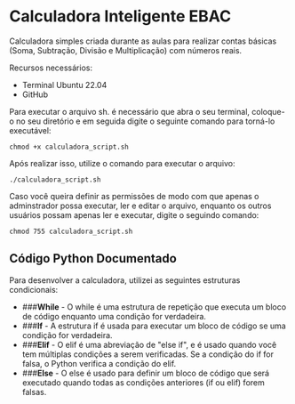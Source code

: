 # Calculadora Inteligente EBAC
Calculadora simples criada durante as aulas para realizar contas básicas (Soma, Subtração, Divisão e Multiplicação) com números reais.

Recursos necessários: 
* Terminal Ubuntu 22.04
* GitHub

Para executar o arquivo sh. é necessário que abra o seu terminal, coloque-o no seu diretório e em seguida digite o seguinte comando para torná-lo executável:

```
chmod +x calculadora_script.sh
```
Após realizar isso, utilize o comando para executar o arquivo: 

```
./calculadora_script.sh
```
Caso você queira definir as permissões de modo com que apenas o adminstrador possa executar, ler e editar o arquivo, enquanto os outros usuários possam apenas ler e executar, digite o seguindo comando:

```
chmod 755 calculadora_script.sh
```

## Código Python Documentado

Para desenvolver a calculadora, utilizei as seguintes estruturas condicionais: 
* ###**While** - O while é uma estrutura de repetição que executa um bloco de código enquanto uma condição for verdadeira.
* ###**If** - A estrutura if é usada para executar um bloco de código se uma condição for verdadeira.
* ###**Elif** - O elif é uma abreviação de "else if", e é usado quando você tem múltiplas condições a serem verificadas. Se a condição do if for falsa, o Python verifica a condição do elif.
* ###**Else** - O else é usado para definir um bloco de código que será executado quando todas as condições anteriores (if ou elif) forem falsas.
  








